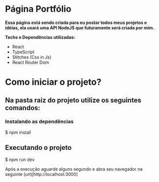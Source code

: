 # Página Portfólio

__Essa página está sendo criada para eu postar todos meus projetos e idéias, ela usará uma API NodeJS que futuramente será criada por mim.__

**Techs e Dependências utilizadas:**
  - React
  - TypeScript
  - Stitches (Css in Js)
  - React Router Dom

# Como iniciar o projeto?

## Na pasta raiz do projeto utilize os seguintes comandos:

### Instalando as dependências
$ npm install

## Executando o projeto
$ npm run dev

Após a execução aguarde alguns segundo e abra seu navegador na seguinte (url)[http://localhost:3000]
